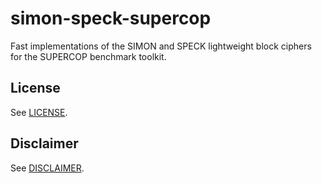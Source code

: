 # simon-speck-supercop

Fast implementations of the SIMON and SPECK lightweight block ciphers for the SUPERCOP benchmark toolkit.

## License
See [LICENSE](./LICENSE.md).

## Disclaimer
See [DISCLAIMER](./DISCLAIMER.md).